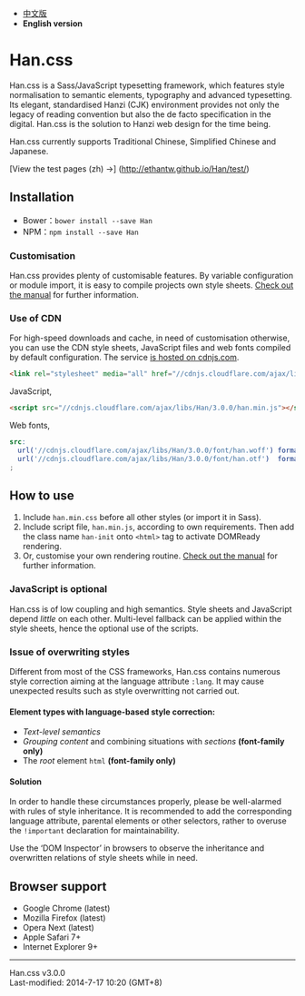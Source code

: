 
- [中文版](https://github.com/ethantw/Han)
- <b>English version</b>


Han.css
=======

Han.css is a Sass/JavaScript typesetting framework, which features style normalisation to semantic elements, typography and advanced typesetting. Its elegant, standardised Hanzi (CJK) environment provides not only the legacy of reading convention but also the de facto specification in the digital. Han.css is the solution to Hanzi web design for the time being.

Han.css currently supports Traditional Chinese, Simplified Chinese and Japanese.

[View the test pages (zh) →]
(http://ethantw.github.io/Han/test/)

## Installation
- Bower：`bower install --save Han`
- NPM：`npm install --save Han`

### Customisation
Han.css provides plenty of customisable features. By variable configuration or module import, it is easy to compile projects own style sheets. [Check out the manual][manual] for further information.

[manual]: http://css.hanzi.co/manual/:en

### Use of CDN
For high-speed downloads and cache, in need of customisation otherwise, you can use the CDN style sheets, JavaScript files and web fonts compiled by default configuration. The service [is hosted on cdnjs.com][cdnjs].

[cdnjs]: http://cdnjs.com/libraries/han

````html
<link rel="stylesheet" media="all" href="//cdnjs.cloudflare.com/ajax/libs/Han/3.0.0/han.min.css">
````

JavaScript,

````html
<script src="//cdnjs.cloudflare.com/ajax/libs/Han/3.0.0/han.min.js"></script>
````

Web fonts,

````scss
src:
  url('//cdnjs.cloudflare.com/ajax/libs/Han/3.0.0/font/han.woff') format('woff'),
  url('//cdnjs.cloudflare.com/ajax/libs/Han/3.0.0/font/han.otf')  format('opentype')
;
````

## How to use

1. Include `han.min.css` before all other styles (or import it in Sass).
2. Include script file, `han.min.js`, according to own requirements. Then add the class name `han-init` onto `<html>` tag to activate DOMReady rendering.
3. Or, customise your own rendering routine. [Check out the manual][manual] for further information.

### JavaScript is optional
Han.css is of low coupling and high semantics. Style sheets and JavaScript depend *little* on each other. Multi-level fallback can be applied within the style sheets, hence the optional use of the scripts.

### Issue of overwriting styles
Different from most of the CSS frameworks, Han.css contains numerous style correction aiming at the language attribute `:lang`. It may cause unexpected results such as style overwritting not carried out.

#### Element types with language-based style correction:
- <i>Text-level semantics</i>
- <i>Grouping content</i> and combining situations with <i>sections</i> **(font-family only)**
- The <i>root</i> element `html` **(font-family only)**

#### Solution
In order to handle these circumstances properly, please be well-alarmed with rules of style inheritance. It is recommended to add the corresponding language attribute, parental elements or other selectors, rather to overuse the `!important` declaration for maintainability.

Use the ‘DOM Inspector’ in browsers to observe the inheritance and overwritten relations of style sheets while in need.

## Browser support

- Google Chrome (latest)
- Mozilla Firefox (latest)
- Opera Next (latest)
- Apple Safari 7+
- Internet Explorer 9+

* * *
Han.css v3.0.0  
Last-modified: 2014-7-17 10:20 (GMT+8)
